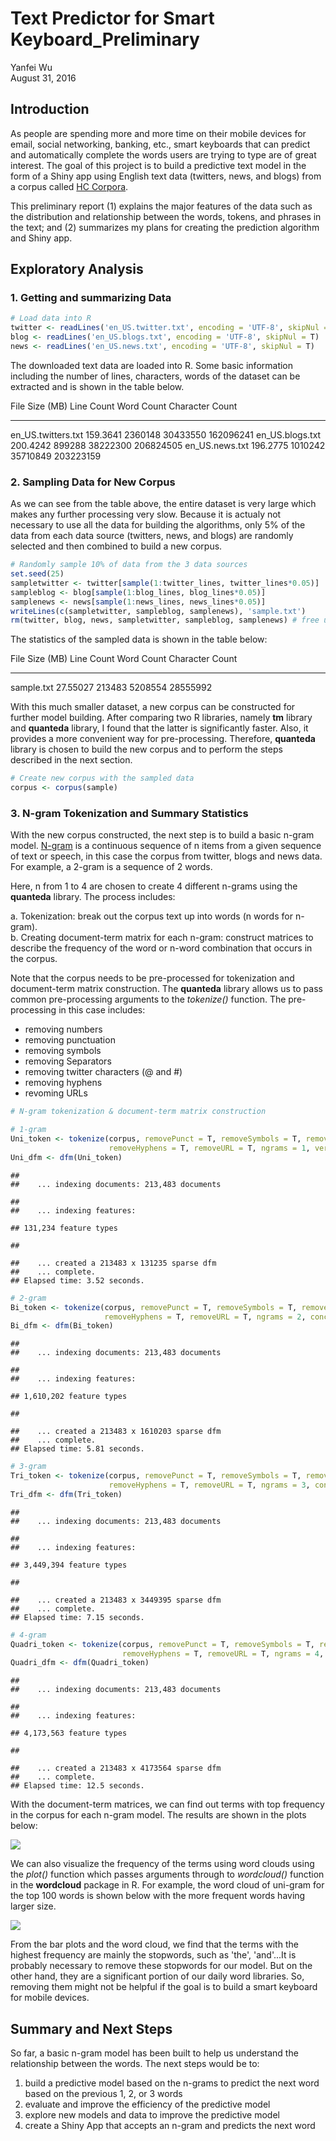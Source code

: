 # Text Predictor for Smart Keyboard_Preliminary
Yanfei Wu  
August 31, 2016  



## Introduction  

As people are spending more and more time on their mobile devices for email, social networking, banking, etc., smart keyboards that can predict and automatically complete the words users are trying to type are of great interest. The goal of this project is to build a predictive text model in the form of a Shiny app using English text data (twitters, news, and blogs) from a corpus called [HC Corpora](http://www.corpora.heliohost.org/).   

This preliminary report (1) explains the major features of the data such as the distribution and relationship between the words, tokens, and phrases in the text; and (2) summarizes my plans for creating the prediction algorithm and Shiny app.   

## Exploratory Analysis  

### 1. Getting and summarizing Data  




```r
# Load data into R
twitter <- readLines('en_US.twitter.txt', encoding = 'UTF-8', skipNul = T)
blog <- readLines('en_US.blogs.txt', encoding = 'UTF-8', skipNul = T)
news <- readLines('en_US.news.txt', encoding = 'UTF-8', skipNul = T)
```

The downloaded text data are loaded into R. Some basic information including the number of lines, characters, words of the dataset can be extracted and is shown in the table below.  








File                  Size (MB)   Line Count   Word Count   Character Count
-------------------  ----------  -----------  -----------  ----------------
en_US.twitters.txt     159.3641      2360148     30433550         162096241
en_US.blogs.txt        200.4242       899288     38222300         206824505
en_US.news.txt         196.2775      1010242     35710849         203223159

### 2. Sampling Data for New Corpus   
As we can see from the table above, the entire dataset is very large which makes any further processing very slow. Because it is actualy not necessary to use all the data for building the algorithms, only 5% of the data from each data source (twitters, news, and blogs) are randomly selected and then combined to build a new corpus.  


```r
# Randomly sample 10% of data from the 3 data sources
set.seed(25)
sampletwitter <- twitter[sample(1:twitter_lines, twitter_lines*0.05)]
sampleblog <- blog[sample(1:blog_lines, blog_lines*0.05)]
samplenews <- news[sample(1:news_lines, news_lines*0.05)]
writeLines(c(sampletwitter, sampleblog, samplenews), 'sample.txt')
rm(twitter, blog, news, sampletwitter, sampleblog, samplenews) # free up memory
```

The statistics of the sampled data is shown in the table below:  


File          Size (MB)   Line Count   Word Count   Character Count
-----------  ----------  -----------  -----------  ----------------
sample.txt     27.55027       213483      5208554          28555992

With this much smaller dataset, a new corpus can be constructed for further model building. After comparing two R libraries, namely **tm** library and **quanteda** library, I found that the latter is significantly faster. Also, it provides a more convenient way for pre-processing. Therefore, **quanteda** library is chosen to build the new corpus and to perform the steps described in the next section.


```r
# Create new corpus with the sampled data 
corpus <- corpus(sample)
```

### 3. N-gram Tokenization and Summary Statistics  

With the new corpus constructed, the next step is to build a basic n-gram model. [N-gram](https://en.wikipedia.org/wiki/N-gram#n-gram_models) is a continuous sequence of n items from a given sequence of text or speech, in this case the corpus from twitter, blogs and news data. For example, a 2-gram is a sequence of 2 words.   

Here, n from 1 to 4 are chosen to create 4 different n-grams using the **quanteda** library. The process includes:    
  
  a. Tokenization: break out the corpus text up into words (n words for n-gram).   
  b. Creating document-term matrix for each n-gram: construct matrices to describe the frequency of the word or n-word combination that occurs in the corpus.   

Note that the corpus needs to be pre-processed for tokenization and document-term matrix construction. The **quanteda** library allows us to pass common pre-processing arguments to the *tokenize()* function. The pre-processing in this case includes: 

  * removing numbers  
  * removing punctuation  
  * removing symbols  
  * removing Separators  
  * removing twitter characters (@ and #)  
  * removing hyphens  
  * revoming URLs  


```r
# N-gram tokenization & document-term matrix construction

# 1-gram
Uni_token <- tokenize(corpus, removePunct = T, removeSymbols = T, removeSeparators = T, removeTwitter = T, 
                      removeHyphens = T, removeURL = T, ngrams = 1, verbose = F)
Uni_dfm <- dfm(Uni_token)
```

```
## 
##    ... indexing documents: 213,483 documents
```

```
## 
##    ... indexing features:
```

```
## 131,234 feature types
```

```
## 
```

```
##    ... created a 213483 x 131235 sparse dfm
##    ... complete. 
## Elapsed time: 3.52 seconds.
```

```r
# 2-gram
Bi_token <- tokenize(corpus, removePunct = T, removeSymbols = T, removeSeparators = T, removeTwitter = T, 
                     removeHyphens = T, removeURL = T, ngrams = 2, concatenator = ' ', verbose = F)
Bi_dfm <- dfm(Bi_token)
```

```
## 
##    ... indexing documents: 213,483 documents
```

```
## 
##    ... indexing features:
```

```
## 1,610,202 feature types
```

```
## 
```

```
##    ... created a 213483 x 1610203 sparse dfm
##    ... complete. 
## Elapsed time: 5.81 seconds.
```

```r
# 3-gram
Tri_token <- tokenize(corpus, removePunct = T, removeSymbols = T, removeSeparators = T, removeTwitter = T, 
                      removeHyphens = T, removeURL = T, ngrams = 3, concatenator = ' ', verbose = F)
Tri_dfm <- dfm(Tri_token)
```

```
## 
##    ... indexing documents: 213,483 documents
```

```
## 
##    ... indexing features:
```

```
## 3,449,394 feature types
```

```
## 
```

```
##    ... created a 213483 x 3449395 sparse dfm
##    ... complete. 
## Elapsed time: 7.15 seconds.
```

```r
# 4-gram
Quadri_token <- tokenize(corpus, removePunct = T, removeSymbols = T, removeSeparators = T, removeTwitter = T, 
                         removeHyphens = T, removeURL = T, ngrams = 4,  concatenator = ' ', verbose = F)
Quadri_dfm <- dfm(Quadri_token)
```

```
## 
##    ... indexing documents: 213,483 documents
```

```
## 
##    ... indexing features:
```

```
## 4,173,563 feature types
```

```
## 
```

```
##    ... created a 213483 x 4173564 sparse dfm
##    ... complete. 
## Elapsed time: 12.5 seconds.
```

With the document-term matrices, we can find out terms with top frequency in the corpus for each n-gram model. The results are shown in the plots below:    



<img src="NLP_Milestone_quanteda_files/figure-html/frequency plot-1.png" style="display: block; margin: auto;" />

We can also visualize the frequency of the terms using word clouds using the *plot()* function which passes arguments through to *wordcloud()* function in the **wordcloud** package in R. For example, the word cloud of uni-gram for the top 100 words is shown below with the more frequent words having larger size.   

<img src="NLP_Milestone_quanteda_files/figure-html/word cloud-1.png" style="display: block; margin: auto;" />

From the bar plots and the word cloud, we find that the terms with the highest frequency are mainly the stopwords, such as 'the', 'and'...It is probably necessary to remove these stopwords for our model. But on the other hand, they are a significant portion of our daily word libraries. So, removing them might not be helpful if the goal is to build a smart keyboard for mobile devices.  

## Summary and Next Steps  

So far, a basic n-gram model has been built to help us understand the relationship between the words. The next steps would be to:    

  1. build a predictive model based on the n-grams to predict the next word based on the previous 1, 2, or 3 words
  2. evaluate and improve the efficiency of the predictive model
  3. explore new models and data to improve the predictive model  
  4. create a Shiny App that accepts an n-gram and predicts the next word  


